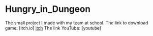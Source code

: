 # Hungry_in_Dungeon
The small project I made with my team at school.
The link to download game: [itch.io] [itch]
The link YouTube: [youtube]

[itch]: https://thugamecoi.itch.io/hungry-in-dungeon
